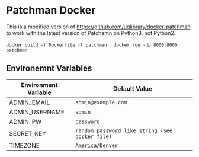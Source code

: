 # Patchman Docker

This is a modified version of https://github.com/uqlibrary/docker-patchman to work with the latest version of Patchamn on Python3, not Python2. 

`docker build -f Dockerfile -t patchman .`
`docker run -dp 8000:8000 patchman`

## Environemnt Variables

| **Environment Variable** | **Default Value**                               |
| ------------------------ | ----------------------------------------------- |
| ADMIN_EMAIL              | `admin@example.com`                             |
| ADMIN_USERNAME           | `admin`                                         |
| ADMIN_PW                 | `password`                                      |
| SECRET_KEY               | `random password like string (see docker file)` |
| TIMEZONE                 | `America/Denver`                                |
